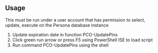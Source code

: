 ## Usage

This must be run under a user account that has permission to select, update, execute on the Persona database instance

1. Update expiration date in function PCO-UpdatePins
2. Click green run arrow or press F5 using PowerShell ISE to load script
3. Run command PCO-UpdatePins using the shell